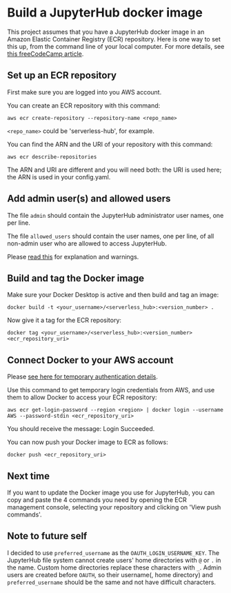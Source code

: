 # Build a JupyterHub docker image

This project assumes that you have a JupyterHub docker image in an Amazon Elastic Container Registry (ECR) repository.
Here is one way to set this up, from the command line of your local computer.
For more details, see [this freeCodeCamp article](https://www.freecodecamp.org/news/build-and-push-docker-images-to-aws-ecr/).

## Set up an ECR repository
First make sure you are logged into you AWS account.

You can create an ECR repository with this command:
```
aws ecr create-repository --repository-name <repo_name>
```
`<repo_name>` could be 'serverless-hub', for example.

You can find the ARN and the URI of your repository with this command:
```
aws ecr describe-repositories
```
The ARN and URI are different and you will need both: the URI is used here; the ARN is used in your config.yaml.

## Add admin user(s) and allowed users
The file `admin` should contain the JupyterHub administrator user names, one per line.

The file `allowed_users` should contain the user names, one per line, of all non-admin user who are allowed to access JupyterHub.

Please [read this](https://jupyterhub.readthedocs.io/en/stable/getting-started/authenticators-users-basics.html#authentication-and-user-basics) for explanation and warnings.

## Build and tag the Docker image
Make sure your Docker Desktop is active and then build and tag an image:
```
docker build -t <your_username>/<serverless_hub>:<version_number> .
```
Now give it a tag for the ECR repository:
```
docker tag <your_username>/<serverless_hub>:<version_number> <ecr_repository_uri>
```

## Connect Docker to your AWS account
Please [see here for temporary authentication details](https://awscli.amazonaws.com/v2/documentation/api/latest/reference/ecr/get-login-password.html).

Use this command to get temporary login credentials from AWS, and use them to allow Docker to access your ECR repository:

```
aws ecr get-login-password --region <region> | docker login --username AWS --password-stdin <ecr_repository_uri>
```
You should receive the message: Login Succeeded.

You can now push your Docker image to ECR as follows:
```
docker push <ecr_repository_uri>
```

## Next time
If you want to update the Docker image you use for JupyterHub, you can copy and paste the 4 commands you need by opening the ECR management console, selecting your repository and clicking on 'View push commands'.

## Note to future self
I decided to use `preferred_username` as the `OAUTH_LOGIN_USERNAME_KEY`. The JupyterHub file system cannot create users' home directories with `@` or `.` in the name. Custom home directories replace these characters with `_`. Admin users are created before `OAUTH`, so their username(, home directory) and `preferred_username` should be the same and not have difficult characters.
